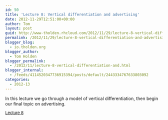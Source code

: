 ```yaml
---
id: 50
title: 'Lecture 8: Vertical differentiation and advertising'
date: 2012-11-29T12:51:00+00:00
author: Tom
layout: post
guid: http://www-tholden.rhcloud.com/2012/11/29/lecture-8-vertical-differentiation-and-advertising-2/
permalink: /2012/11/29/lecture-8-vertical-differentiation-and-advertising-2/
blogger_blog:
  - io.tholden.org
blogger_author:
  - Tom Holden
blogger_permalink:
  - /2012/11/lecture-8-vertical-differentiation-and.html
blogger_internal:
  - /feeds/4114520347736915394/posts/default/2443334767633803092
categories:
  - 2012-13
---
```

In this lecture we go through a model of vertical differentiation, then begin our final topic on advertising. <a title="View Lecture 8 on Scribd" href="http://www.scribd.com/doc/114873001/Lecture-8" style="margin: 12px auto 6px auto; font-family: Helvetica,Arial,Sans-serif; font-style: normal; font-variant: normal; font-weight: normal; font-size: 14px; line-height: normal; font-size-adjust: none; font-stretch: normal; -x-system-font: none; display: block; text-decoration: underline;">Lecture 8</a>